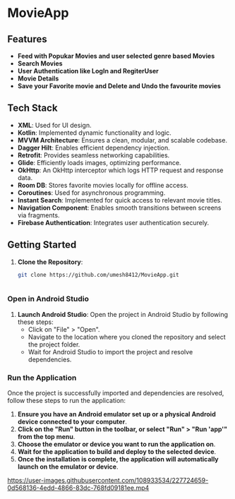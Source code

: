 
# MovieApp

## Features

- **Feed with Popukar Movies  and user selected genre based Movies**
- **Search Movies**
- **User Authentication like LogIn and RegiterUser**
- **Movie Details**
- **Save your Favorite movie and Delete and Undo the favourite movies**

## Tech Stack

- **XML**: Used for UI design.
- **Kotlin**: Implemented dynamic functionality and logic.
- **MVVM Architecture**: Ensures a clean, modular, and scalable codebase.
- **Dagger Hilt**: Enables efficient dependency injection.
- **Retrofit**: Provides seamless networking capabilities.
- **Glide**: Efficiently loads images, optimizing performance.
- **OkHttp**: An OkHttp interceptor which logs HTTP request and response data.
- **Room DB**: Stores favorite movies locally for offline access.
- **Coroutines**: Used for asynchronous programming.
- **Instant Search**: Implemented for quick access to relevant movie titles.
- **Navigation Component**: Enables smooth transitions between screens via fragments.
- **Firebase Authentication**: Integrates user authentication securely.

## Getting Started

1. **Clone the Repository**:

   ```bash
   git clone https://github.com/umesh8412/MovieApp.git


   
### Open in Android Studio

1. **Launch Android Studio**: Open the project in Android Studio by following these steps:
   - Click on "File" > "Open".
   - Navigate to the location where you cloned the repository and select the project folder.
   - Wait for Android Studio to import the project and resolve dependencies.

### Run the Application

Once the project is successfully imported and dependencies are resolved, follow these steps to run the application:

1. **Ensure you have an Android emulator set up or a physical Android device connected to your computer**.
2. **Click on the "Run" button in the toolbar, or select "Run" > "Run 'app'" from the top menu**.
3. **Choose the emulator or device you want to run the application on**.
4. **Wait for the application to build and deploy to the selected device**.
5. **Once the installation is complete, the application will automatically launch on the emulator or device**.

https://user-images.githubusercontent.com/108933534/227724659-0d568136-4edd-4866-83dc-768fd09181ee.mp4
   
